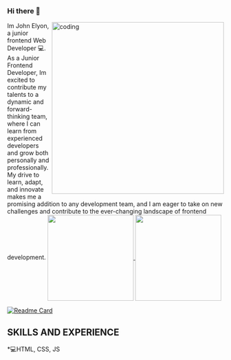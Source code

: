 ### Hi there 👋
<img align="right" alt="coding" width="400" src="https://i.pinimg.com/originals/49/a5/4d/49a54d1942432e529b69c70063e6768c.gif">
Im John Elyon, a junior frontend Web Developer 💻.
As a Junior Frontend Developer, Im excited to contribute my talents to a dynamic and forward-thinking team, where I can learn from experienced developers and grow both personally and professionally. My drive to learn, adapt, and innovate makes me a promising addition to any development team, and I am eager to take on new challenges and contribute to the ever-changing landscape of frontend development.

<a href="https://github.com/Lawani-EJ/github-readme-stats">
  <img height=200 align="center" src="https://github-readme-stats.vercel.app/api?username=Lawani-EJ&show_icons=true&theme=synthwave"
</a>
<a href="https://github.com/Lawani-EJ/github-readme-stats">
  <img height=200 align="center" src="https://github-readme-stats.vercel.app/api/top-langs/?username=Lawani-EJ&layout=compact"
</a>
  
<br>
  
[![Readme Card](https://github-readme-stats.vercel.app/api/pin/?username=Lawani-EJ&repo=Logical-Operations-Homepage)](https://github.com/Lawani-EJ/Logical-Operations-Homepage)

## SKILLS AND EXPERIENCE
*💻HTML, CSS, JS



